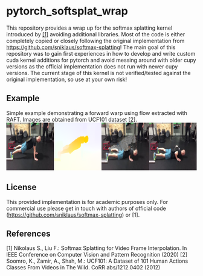 # pytorch_softsplat_wrap
This repository provides a wrap up for the softmax splatting kernel introduced by [[1]](#1) avoiding additional libraries.
Most of the code is either completely copied or closely following the original implementation from https://github.com/sniklaus/softmax-splatting!
The main goal of this repository was to gain first experiences in how to develop and write custom cuda kernel additions for pytorch
and avoid messing around with older cupy versions as the official implementation does not run with newer cupy versions.
The current stage of this kernel is not verified/tested against the original implementation, so use at your own risk!

## Example
Simple example demonstrating a forward warp using flow extracted with RAFT. Images are obtained from UCF101 dataset [[2]](#2).
<img src=figures/warp_result.png>

## License
This provided implementation is for academic purposes only. For commercial use please get in touch with authors of official code (https://github.com/sniklaus/softmax-splatting) or [1].

## References
<a id="1">[1]</a> Nikolaus S., Liu F.: Softmax Splatting for Video Frame Interpolation. In IEEE Conference on Computer Vision and Pattern Recognition (2020)
<a id="2">[2]</a> Soomro, K., Zamir, A., Shah, M.: UCF101: A Dataset of 101 Human Actions Classes From Videos in The Wild. CoRR abs/1212.0402 (2012)

